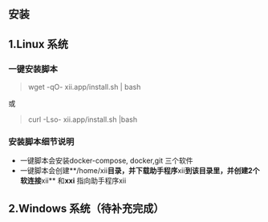 ## 安装

## 1.Linux 系统

### 一键安装脚本

> wget -qO- xii.app/install.sh | bash

或

> curl -Lso- xii.app/install.sh |bash



### 安装脚本细节说明

- 一键脚本会安装docker-compose, docker,git 三个软件
- 一键脚本会创建**/home/xii**目录，并下载助手程序**xii**到该目录里，并创建2个软连接**xii** 和**xxi** 指向助手程序xii



## 2.Windows 系统（待补充完成）




